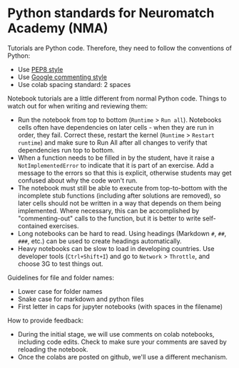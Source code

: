 # Python standards for Neuromatch Academy (NMA)

Tutorials are Python code. Therefore, they need to follow the conventions of Python:

* Use [PEP8 style](https://www.python.org/dev/peps/pep-0008/)
* Use [Google commenting style](https://sphinxcontrib-napoleon.readthedocs.io/en/latest/example_google.html)
* Use colab spacing standard: 2 spaces

Notebook tutorials are a little different from normal Python code. Things to watch out for when writing and reviewing them:

* Run the notebook from top to bottom (`Runtime` > `Run all`). Notebooks cells often have dependencies on later cells - when they are run in order, they fail. Correct these, restart the kernel (`Runtime` > `Restart runtime`) and make sure to Run All after all changes to verify that dependencies run top to bottom.
* When a function needs to be filled in by the student, have it raise a `NotImplementedError` to indicate that it is part of an exercise. Add a message to the errors so that this is explicit, otherwise students may get confused about why the code won't run.
* The notebook must still be able to execute from top-to-bottom with the incomplete stub functions (including after solutions are removed), so later cells should not be written in a way that depends on them being implemented. Where necessary, this can be accomplished by "commenting-out" calls to the function, but it is better to write self-contained exercises.
* Long notebooks can be hard to read. Using headings (Markdown `#`, `##`, `###`, etc.) can be used to create headings automatically. 
* Heavy notebooks can be slow to load in developing countries. Use developer tools (`Ctrl+Shift+I`) and go to `Network` > `Throttle`, and choose 3G to test things out.

Guidelines for file and folder names:
* Lower case for folder names
* Snake case for markdown and python files
* First letter in caps for jupyter notebooks (with spaces in the filename)

How to provide feedback:
* During the initial stage, we will use comments on colab notebooks, including code edits. Check to make sure your comments are saved by reloading the notebook.
* Once the colabs are posted on github, we'll use a different mechanism.
